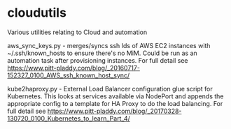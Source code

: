 # cloudutils
Various utilities relating to Cloud and automation

aws_sync_keys.py - merges/syncs ssh Ids of AWS EC2 instances with ~/.ssh/known_hosts to ensure there's no MiM. Could be run as an automation task after provisioning instances.
For full detail see https://www.pitt-pladdy.com/blog/_20160717-152327_0100_AWS_ssh_known_host_sync/

kube2haproxy.py - External Load Balancer configuration glue script for Kubernetes. This looks at services available via NodePort and appends the appropriate config to a template for HA Proxy to do the load balancing. For full detail see https://www.pitt-pladdy.com/blog/_20170328-130720_0100_Kubernetes_to_learn_Part_4/

